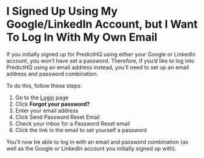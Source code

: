# I Signed Up Using My Google/LinkedIn Account, but I Want To Log In With My Own Email

If you initially signed up for PredictHQ using either your Google or LinkedIn account, you won’t have set a password. Therefore, if you’d like to log into PredictHQ using an email address instead, you’ll need to set up an email address and password combination.

To do this, follow these steps:

1. Go to the [Login](https://auth.predicthq.com/login) page
2. Click **Forgot your password?**
3. Enter your email address
4. Click Send Password Reset Email
5. Check your inbox for a Password Reset email
6. Click the link in the email to set yourself a password

You'll now be able to log in with an email and password combination (as well as the Google or LinkedIn account you initially signed up with).
